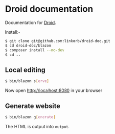 Droid documentation
===================

Documentation for [Droid](http://droidphp.com).

Install:-

```sh
$ git clone git@github.com:linkorb/droid-doc.git
$ cd droid-doc/blazon
$ composer install --no-dev
$ cd ..
```

## Local editing

```sh
$ bin/blazon s[erve]
```

Now open [http://localhost:8080](http://localhost:8080) in your browser

## Generate website

```sh
$ bin/blazon g[enerate]
```

The HTML is output into `output`.
